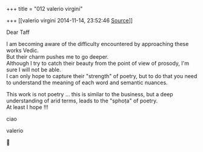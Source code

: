 +++
title = "012 valerio virgini"

+++
[[valerio virgini	2014-11-14, 23:52:46 [Source](https://groups.google.com/g/samskrita/c/tqdR7De8_dk)]]



Dear Taff

I am becoming aware of the difficulty encountered by approaching these works Vedic.  
But their charm pushes me to go deeper.  
Although I try to catch their beauty from the point of view of prosody, I'm sure I will not be able.  
I can only hope to capture their "strength" of poetry, but to do that you need to understand the meaning of each word and semantic nuances.

This work is not poetry ... this is similar to the business, but a deep understanding of arid terms, leads to the "sphoṭa" of poetry.  
At least I hope !!!

  

ciao

valerio



